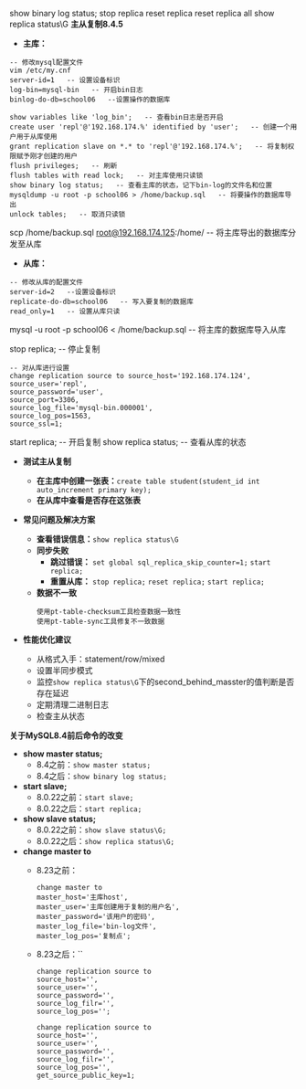 show binary log status;
stop replica
reset replica
reset replica all
show replica status\G
**主从复制8.4.5**
- **主库：**
```
-- 修改mysql配置文件
vim /etc/my.cnf
server-id=1   -- 设置设备标识
log-bin=mysql-bin   -- 开启bin日志
binlog-do-db=school06   --设置操作的数据库
```
```
show variables like 'log_bin';   -- 查看bin日志是否开启
create user 'repl'@'192.168.174.%' identified by 'user';   -- 创建一个用户用于从库使用
grant replication slave on *.* to 'repl'@'192.168.174.%';   -- 将复制权限赋予刚才创建的用户
flush privileges;   -- 刷新
flush tables with read lock;   -- 对主库使用只读锁
show binary log status;   -- 查看主库的状态，记下bin-log的文件名和位置
mysqldump -u root -p school06 > /home/backup.sql   -- 将要操作的数据库导出
unlock tables;   -- 取消只读锁
```
scp /home/backup.sql root@192.168.174.125:/home/   -- 将主库导出的数据库分发至从库

- **从库：**
```
-- 修改从库的配置文件
server-id=2   --设置设备标识
replicate-do-db=school06   -- 写入要复制的数据库 
read_only=1   -- 设置从库只读
```

mysql -u root -p school06 < /home/backup.sql   -- 将主库的数据库导入从库 

stop replica;   -- 停止复制

```
-- 对从库进行设置
change replication source to source_host='192.168.174.124',
source_user='repl',
source_password='user',
source_port=3306,
source_log_file='mysql-bin.000001',
source_log_pos=1563,
source_ssl=1;
```
start replica;   -- 开启复制
show replica status;   -- 查看从库的状态


- **测试主从复制**
  - **在主库中创建一张表：**`create table student(student_id int auto_increment primary key);`
  - **在从库中查看是否存在这张表**

- **常见问题及解决方案**
  - **查看错误信息：**`show replica status\G`
  - **同步失败**
    - **跳过错误：**
    `set global sql_replica_skip_counter=1;`
    `start replica;`
    - **重置从库：**
    `stop replica;`
    `reset replica;`
    `start replica;`
  - **数据不一致**
    ```
    使用pt-table-checksum工具检查数据一致性
    使用pt-table-sync工具修复不一致数据
    ```
- **性能优化建议**
  - 从格式入手：statement/row/mixed
  - 设置半同步模式
  - 监控`show replica status\G`下的second_behind_masster的值判断是否存在延迟
  - 定期清理二进制日志
  - 检查主从状态


**关于MySQL8.4前后命令的改变**
- **show master status;**
  - 8.4之前：`show master status;`
  - 8.4之后：`show binary log status;`
- **start slave;**
  - 8.0.22之前：`start slave;`
  - 8.0.22之后：`start replica;`
- **show slave status;**
  - 8.0.22之前：`show slave status\G;`
  - 8.0.22之后：`show replica status\G;`
- **change master to**
  - 8.23之前：
    ```
    change master to 
    master_host='主库host',
    master_user='主库创建用于复制的用户名',
    master_password='该用户的密码',
    master_log_file='bin-log文件',
    master_log_pos='复制点';
    ```

  - 8.23之后：``
    ```
    change replication source to
    source_host='',
    source_user='',
    source_password='',
    source_log_filr='',
    source_log_pos='';
    ```
    ```
    change replication source to
    source_host='',
    source_user='',
    source_password='',
    source_log_filr='',
    source_log_pos='',
    get_source_public_key=1;
    ```